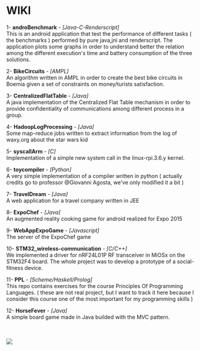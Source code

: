 <h1>WIKI</h1>

1- <b>androBenchmark</b> - <i>[Java-C-Renderscript]</i> <br>
This is an android application that test the performance of different
tasks ( the benchmarks ) performed by pure java,jni and renderscript.
The application plots some graphs in order to understand better the relation among the different execution's time and battery consumption of the three solutions.

2- <b>BikeCircuits</b> - <i>[AMPL]</i> <br>
An algorithm written in AMPL in order to create the best bike circuits in Boemia given a set of constraints on money/turists satisfaction.

3- <b>CentralizedFlatTable</b> - <i>[Java]</i> <br>
A java implementation of the Centralized Flat Table mechanism in order to provide confidentiality of communications among different process in a group.

4- <b>HadoopLogProcessing</b> - <i>[Java]</i> <br>
Some map-reduce jobs written to extract information from the log of waxy.org about the star wars kid

5- <b>syscallArm</b> - <i>[C]</i> <br>
Implementation of a simple new system call in the linux-rpi.3.6.y kernel.

6- <b>toycompiler</b> - <i>[Python]</i> <br>
A very simple implementation of a compiler written in python ( actually credits go to professor @Giovanni Agosta, we've only modified it a bit )

7- <b>TravelDream</b> - <i>[Java]</i> <br>
A web application for a travel company written in JEE

8- <b>ExpoChef</b> - <i>[Java]</i> <br>
An augmented reality cooking game for android realized for Expo 2015 <br>

9- <b>WebAppExpoGame</b> - <i>[Javascript]</i> <br>
The server of the ExpoChef game 

10- <b>STM32_wireless-communication</b> - <i>[C/C++]</i> <br>
We implemented a driver for nRF24L01P RF transceiver in MiOSx on the STM32F4 board.
The whole project was to develop a prototype of a social-fitness device. 

11- <b>PPL</b> - <i>[Scheme/Haskell/Prolog]</i> <br>
This repo contains exercises for the course Principles Of Programming Languages. ( these are not real project, but I want to track it here because I consider this course one of the most important for my programming skills ) 

12- <b>HorseFever</b> - <i>[Java]</i> <br>
A simple board game made in Java builded with the MVC pattern.

<br><br>
<img src="https://fbcdn-profile-a.akamaihd.net/hprofile-ak-xpa1/v/t1.0-1/c23.23.291.291/s160x160/604043_207222906086168_752356469_n.jpg?oh=623f57e1b53e305cbe801c0b5f81e5ef&oe=5676791C&__gda__=1449967049_f59075e074fb93ee1aa4428e1e60fd4c">
